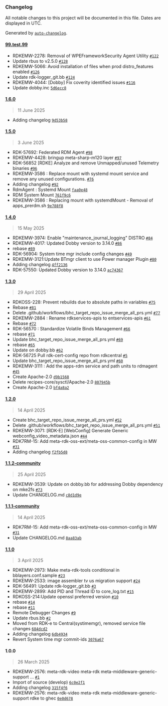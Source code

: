 ### Changelog

All notable changes to this project will be documented in this file. Dates are displayed in UTC.

Generated by [`auto-changelog`](https://github.com/CookPete/auto-changelog).

#### [99.test.99](https://github.com/rdkcentral/meta-rdk/compare/1.6.0...99.test.99)

- RDKEMW-2278: Removal of WPEFrameworkSecurity Agent Utility [`#122`](https://github.com/rdkcentral/meta-rdk/pull/122)
- Update rbus to v2.5.0 [`#128`](https://github.com/rdkcentral/meta-rdk/pull/128)
- RDKEMW-5066: Avoid installation of files when prod distro_features enabled [`#126`](https://github.com/rdkcentral/meta-rdk/pull/126)
- Update rdk-logger_git.bb [`#124`](https://github.com/rdkcentral/meta-rdk/pull/124)
- RDKEMW-4044:  [Dobby] Fix coverity identified issues [`#116`](https://github.com/rdkcentral/meta-rdk/pull/116)
- Update dobby.inc [`5d6ecc8`](https://github.com/rdkcentral/meta-rdk/commit/5d6ecc8799ab056a7c5d89131e8c069b384fbf0d)

#### [1.6.0](https://github.com/rdkcentral/meta-rdk/compare/1.5.0...1.6.0)

> 11 June 2025

- Adding changelog [`9d53b58`](https://github.com/rdkcentral/meta-rdk/commit/9d53b58537434475dcf1b6daebcf946675acbc6c)

#### [1.5.0](https://github.com/rdkcentral/meta-rdk/compare/1.4.0...1.5.0)

> 3 June 2025

- RDK-57692: Federated RDM Agent [`#98`](https://github.com/rdkcentral/meta-rdk/pull/98)
- RDKEMW-4428: bringup meta-sharp-m120 layer [`#97`](https://github.com/rdkcentral/meta-rdk/pull/97)
- RDK-56852 [RDKE] Analyze and remove Unmapped/unused Telemetry binaries [`#96`](https://github.com/rdkcentral/meta-rdk/pull/96)
- RDKEMW-3586 : Replace mount with systemd mount service and remove any unused configurations. [`#76`](https://github.com/rdkcentral/meta-rdk/pull/76)
- Adding changelog [`#92`](https://github.com/rdkcentral/meta-rdk/pull/92)
- RdmAgent : Systemd Mount [`faa0e48`](https://github.com/rdkcentral/meta-rdk/commit/faa0e48b3be496598913ea7635c025944a538143)
- RDM System Mount [`761f9c6`](https://github.com/rdkcentral/meta-rdk/commit/761f9c6e209a92eda560453de4192c241941c785)
- RDKEMW-3586 : Replacing mount with systemdMount - Removal of apps_prerdm.sh [`9e788f8`](https://github.com/rdkcentral/meta-rdk/commit/9e788f8459762c21401bf2017415dbb573f83fd9)

#### [1.4.0](https://github.com/rdkcentral/meta-rdk/compare/1.3.0...1.4.0)

> 15 May 2025

- RDKEMW-3974: Enable "maintenance_journal_logging" DISTRO [`#84`](https://github.com/rdkcentral/meta-rdk/pull/84)
- RDKEMW-4017: Updated Dobby version to 3.14.0 [`#86`](https://github.com/rdkcentral/meta-rdk/pull/86)
- rebase [`#89`](https://github.com/rdkcentral/meta-rdk/pull/89)
- RDK-56904: System time mgr include config changes [`#49`](https://github.com/rdkcentral/meta-rdk/pull/49)
- RDKEMW-3121:Update BTmgr client to use Power manager Plugin [`#80`](https://github.com/rdkcentral/meta-rdk/pull/80)
- Adding changelog [`4ff2136`](https://github.com/rdkcentral/meta-rdk/commit/4ff2136879a7a9b061068f95ae1d3a863ff1c269)
- RDK-57550: Updated Dobby version to 3.14.0 [`ac74367`](https://github.com/rdkcentral/meta-rdk/commit/ac74367027503865b3e921c5bae6f948d33a94ec)

#### [1.3.0](https://github.com/rdkcentral/meta-rdk/compare/1.2.0...1.3.0)

> 29 April 2025

- RDKOSS-228: Prevent rebuilds due to absolute paths in variables  [`#75`](https://github.com/rdkcentral/meta-rdk/pull/75)
- Rebase [`#81`](https://github.com/rdkcentral/meta-rdk/pull/81)
- Delete .github/workflows/bhc_target_repo_issue_merge_all_prs.yml [`#77`](https://github.com/rdkcentral/meta-rdk/pull/77)
- RDKEMW-2884 : Rename rdkservices-apis to entservices-apis [`#61`](https://github.com/rdkcentral/meta-rdk/pull/61)
- Rebase [`#72`](https://github.com/rdkcentral/meta-rdk/pull/72)
- RDK-56570 : Standardize Volatile Binds Management [`#66`](https://github.com/rdkcentral/meta-rdk/pull/66)
- rebase [`#71`](https://github.com/rdkcentral/meta-rdk/pull/71)
- Update bhc_target_repo_issue_merge_all_prs.yml [`#69`](https://github.com/rdkcentral/meta-rdk/pull/69)
- rebase [`#65`](https://github.com/rdkcentral/meta-rdk/pull/65)
- Update on dobby.bb [`#62`](https://github.com/rdkcentral/meta-rdk/pull/62)
- RDK-56725 Pull rdk-cert-config repo from rdkcentral  [`#5`](https://github.com/rdkcentral/meta-rdk/pull/5)
- Update bhc_target_repo_issue_merge_all_prs.yml [`#60`](https://github.com/rdkcentral/meta-rdk/pull/60)
- RDKEMW-3111 : Add the apps-rdm service and path units to rdmagent  [`#45`](https://github.com/rdkcentral/meta-rdk/pull/45)
- Create Apache-2.0 [`d9b1568`](https://github.com/rdkcentral/meta-rdk/commit/d9b15682ebe396a535a42b442565856b11d95f7d)
- Delete recipes-core/sysctl/Apache-2.0 [`807945b`](https://github.com/rdkcentral/meta-rdk/commit/807945b4961c7071988d43d6be500d184ba0eabc)
- Create Apache-2.0 [`bf4a8a2`](https://github.com/rdkcentral/meta-rdk/commit/bf4a8a2f92948182e6b7b5c389882a977c5637a9)

#### [1.2.0](https://github.com/rdkcentral/meta-rdk/compare/1.1.2-community...1.2.0)

> 14 April 2025

- Create bhc_target_repo_issue_merge_all_prs.yml [`#52`](https://github.com/rdkcentral/meta-rdk/pull/52)
- Delete .github/workflows/bhc_target_repo_issue_merge_all_prs.yml [`#51`](https://github.com/rdkcentral/meta-rdk/pull/51)
- RDKEMW-3071: [RDK-E] [WebConfig] Generate Generic webconfig_video_metadata.json [`#44`](https://github.com/rdkcentral/meta-rdk/pull/44)
- RDK7RM-15: Add meta-rdk-oss-ext/meta-oss-common-config in MW [`#31`](https://github.com/rdkcentral/meta-rdk/pull/31)
- Adding changelog [`f2fb5d8`](https://github.com/rdkcentral/meta-rdk/commit/f2fb5d8c0eaa4959aae258d982f5702390cb84dc)

#### [1.1.2-community](https://github.com/rdkcentral/meta-rdk/compare/1.1.1-community...1.1.2-community)

> 25 April 2025

- RDKEMW-3539: Update on dobby.bb for addressing Dobby dependency on mke2fs [`#73`](https://github.com/rdkcentral/meta-rdk/pull/73)
- Update CHANGELOG.md [`c8d1d9e`](https://github.com/rdkcentral/meta-rdk/commit/c8d1d9e1e171760beeb6af64a0800b375bf4bcd0)

#### [1.1.1-community](https://github.com/rdkcentral/meta-rdk/compare/1.1.0...1.1.1-community)

> 14 April 2025

- RDK7RM-15: Add meta-rdk-oss-ext/meta-oss-common-config in MW [`#31`](https://github.com/rdkcentral/meta-rdk/pull/31)
- Update CHANGELOG.md [`8aa83ab`](https://github.com/rdkcentral/meta-rdk/commit/8aa83abed9bbe3c82b0a3affad8619516a9cfea4)

#### [1.1.0](https://github.com/rdkcentral/meta-rdk/compare/1.0.0...1.1.0)

> 3 April 2025

- RDKEMW-2973: Make meta-rdk-tools conditional in bblayers.conf.sample [`#23`](https://github.com/rdkcentral/meta-rdk/pull/23)
- RDKEMW-2533: image assembler tv us migration support [`#24`](https://github.com/rdkcentral/meta-rdk/pull/24)
- RDK-56491: Update rdk-logger_git.bb [`#3`](https://github.com/rdkcentral/meta-rdk/pull/3)
- RDKEMW-2899: Add PID and Thread ID to core_log.txt [`#15`](https://github.com/rdkcentral/meta-rdk/pull/15)
- RDKOSS-214:Update openssl preferred version [`#10`](https://github.com/rdkcentral/meta-rdk/pull/10)
- rebase [`#14`](https://github.com/rdkcentral/meta-rdk/pull/14)
- rebase [`#11`](https://github.com/rdkcentral/meta-rdk/pull/11)
- Remote Debugger Changes [`#9`](https://github.com/rdkcentral/meta-rdk/pull/9)
- Update rbus.bb [`#2`](https://github.com/rdkcentral/meta-rdk/pull/2)
- Moved from RDK-e to Central(systimemgr), removed service file changes [`684dcd2`](https://github.com/rdkcentral/meta-rdk/commit/684dcd2efd0d7ba6889c7348f057fc743fe6674f)
- Adding changelog [`6db4934`](https://github.com/rdkcentral/meta-rdk/commit/6db4934e732bd37ced64a09a29072a224ec293d1)
- Revert System time mgr commit-ids [`3076a67`](https://github.com/rdkcentral/meta-rdk/commit/3076a67ddd1adc044fd542b47ab92412a98ba996)

#### 1.0.0

> 26 March 2025

- RDKEMW-2576: meta-rdk-video meta-rdk meta-middleware-generic-support … [`#1`](https://github.com/rdkcentral/meta-rdk/pull/1)
- Import of source (develop) [`6c0e2f1`](https://github.com/rdkcentral/meta-rdk/commit/6c0e2f1aee5e774f729acec30b9bbc70994f57aa)
- Adding changelog [`315f4f6`](https://github.com/rdkcentral/meta-rdk/commit/315f4f62307e104cd5e4c64aa985de908198c11f)
- RDKEMW-2576: meta-rdk-video meta-rdk meta-middleware-generic-support rdke to ghec [`0e0d678`](https://github.com/rdkcentral/meta-rdk/commit/0e0d6785552d04e040b5e1c8b94cc1478548e00e)
